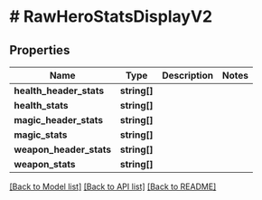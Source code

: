 # # RawHeroStatsDisplayV2

## Properties

Name | Type | Description | Notes
------------ | ------------- | ------------- | -------------
**health_header_stats** | **string[]** |  |
**health_stats** | **string[]** |  |
**magic_header_stats** | **string[]** |  |
**magic_stats** | **string[]** |  |
**weapon_header_stats** | **string[]** |  |
**weapon_stats** | **string[]** |  |

[[Back to Model list]](../../README.md#models) [[Back to API list]](../../README.md#endpoints) [[Back to README]](../../README.md)
